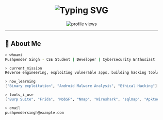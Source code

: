 <h1 align="center">
  <img src="https://readme-typing-svg.demolab.com?font=Fira+Code&size=28&pause=1000&color=00FF00&center=true&vCenter=true&width=435&lines=Hey%2C+I'm+Pushpender+Singh+%F0%9F%91%8B;Cybersecurity+Enthusiast+%7C+C+%7C+Python;Welcome+to+my+Dark+Terminal+%F0%9F%94%91" alt="Typing SVG" />
</h1>

<p align="center">
  <img src="https://komarev.com/ghpvc/?username=PushpenderSinghRathore&label=Intrusions&color=00ff00&style=flat-square" alt="profile views"/>
</p>

---

## 👾 About Me

```bash
> whoami
Pushpender Singh - CSE Student | Developer | Cybersecurity Enthusiast

> current_mission
Reverse engineering, exploiting vulnerable apps, building hacking tools

> now_learning
["Binary exploitation", "Android Malware Analysis", "Ethical Hacking"]

> tools_i_use
["Burp Suite", "Frida", "MobSF", "Nmap", "Wireshark", "sqlmap", "Apktool", "ADB", "Objection"]

> email
pushpendersingh@example.com
